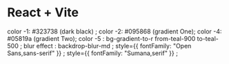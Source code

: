 # React + Vite

color -1: #323738 (dark black) ;
color -2: #095868 (gradient One);
color -4: #05819a (gradient Two);
color -5 : bg-gradient-to-r from-teal-900 to-teal-500 ;
blur effect :  backdrop-blur-md ;
style={{ fontFamily: "Open Sans,sans-serif" }} ;
style={{ fontFamily: "Sumana,serif" }} ;